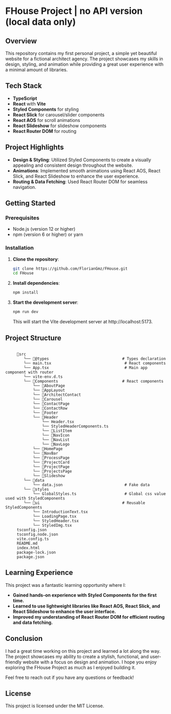 # FHouse Project | no API version (local data only)

## Overview

This repository contains my first personal project, a simple yet beautiful website for a fictional architect agency. The project showcases my skills in design, styling, and animation while providing a great user experience with a minimal amount of libraries.

## Tech Stack

- **TypeScript**
- **React** with **Vite**
- **Styled Components** for styling
- **React Slick** for carousel/slider components
- **React AOS** for scroll animations
- **React Slideshow** for slideshow components
- **React Router DOM** for routing

## Project Highlights

- **Design & Styling**: Utilized Styled Components to create a visually appealing and consistent design throughout the website.
- **Animations**: Implemented smooth animations using React AOS, React Slick, and React Slideshow to enhance the user experience.
- **Routing & Data Fetching**: Used React Router DOM for seamless navigation.

## Getting Started

### Prerequisites

- Node.js (version 12 or higher)
- npm (version 6 or higher) or yarn

### Installation

1. **Clone the repository**:
   ```sh
   git clone https://github.com/FlorianGmz/FHouse.git
   cd FHouse
   ```
2. **Install dependencies**:
   ```sh
   npm install
   ```
3. **Start the development server**:
   ```sh
   npm run dev
   ```
   This will start the Vite development server at http://localhost:5173.

## Project Structure

```

     📁src
        └── 📁@types                                # Types declaration
        └── main.tsx                                # React components
        └── App.tsx                                 # Main app component with router
        └── vite-env.d.ts
        └── 📁Components                            # React components
            └── 📁AboutPage
            └── 📁AppLayout
            └── 📁ArchitectContact
            └── 📁Carousel
            └── 📁ContactPage
            └── 📁ContactRow
            └── 📁Footer
            └── 📁Header
                └── Header.tsx
                └── StyledHeaderComponents.ts
                └── 📁ListItem
                └── 📁NavIcon
                └── 📁NavList
                └── 📁NavLogo
            └── 📁HomePage
            └── 📁NavBar
            └── 📁ProcessPage
            └── 📁ProjectCard
            └── 📁ProjectPage
            └── 📁ProjectsPage
            └── 📁Slideshow
        └── 📁data
            └── data.json                           # Fake data
        └── 📁styles
            └── GlobalStyles.ts                     # Global css value used with StyledComponents
        └── 📁ui                                    # Reusable StyledComponents
            └── IntroductionText.tsx
            └── LoadingPage.tsx
            └── StyledHeader.tsx
            └── StyledImg.tsx
     tsconfig.json
     tsconfig.node.json
     vite.config.ts
     README.md
     index.html
     package-lock.json
     package.json
```

## Learning Experience

This project was a fantastic learning opportunity where I:

- **Gained hands-on experience with Styled Components for the first time.**
- **Learned to use lightweight libraries like React AOS, React Slick, and React Slideshow to enhance the user interface.**
- **Improved my understanding of React Router DOM for efficient routing and data fetching.**

## Conclusion

I had a great time working on this project and learned a lot along the way. The project showcases my ability to create a stylish, functional, and user-friendly website with a focus on design and animation. I hope you enjoy exploring the FHouse Project as much as I enjoyed building it.

Feel free to reach out if you have any questions or feedback!

## License

This project is licensed under the MIT License.
